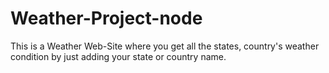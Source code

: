 # Weather-Project-node

This is a Weather Web-Site where you get all the states, country's weather condition by just adding your state or country name.
